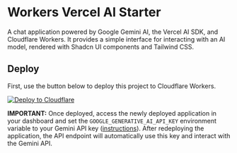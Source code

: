 # Workers Vercel AI Starter

A chat application powered by Google Gemini AI, the Vercel AI SDK, and Cloudflare Workers. It provides a simple interface for interacting with an AI model, rendered with Shadcn UI components and Tailwind CSS.

## Deploy

First, use the button below to deploy this project to Cloudflare Workers.

[![Deploy to Cloudflare](https://deploy.workers.cloudflare.com/button)](https://deploy.workers.cloudflare.com/?url=https://github.com/kristianfreeman/workers-vercel-ai-starter)

**IMPORTANT:** Once deployed, access the newly deployed application in your dashboard and set the `GOOGLE_GENERATIVE_AI_API_KEY` environment variable to your Gemini API key ([instructions](https://ai.google.dev/gemini-api/docs/api-key)). After redeploying the application, the API endpoint will automatically use this key and interact with the Gemini API.
